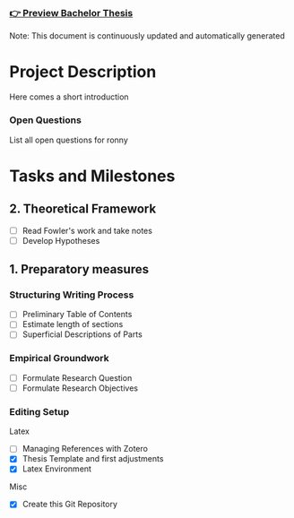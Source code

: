 ### [👉 Preview Bachelor Thesis](thesis.pdf)
Note: This document is continuously updated and automatically generated

# Project Description
Here comes a short introduction

### Open Questions
List all open questions for ronny


# Tasks and Milestones

## 2. Theoretical Framework
- [ ] Read Fowler's work and take notes
- [ ] Develop Hypotheses

## 1. Preparatory measures
### Structuring Writing Process
- [ ] Preliminary Table of Contents
- [ ] Estimate length of sections
- [ ] Superficial Descriptions of Parts

### Empirical Groundwork
- [ ] Formulate Research Question
- [ ] Formulate Research Objectives

### Editing Setup
Latex
- [ ] Managing References with Zotero
- [x] Thesis Template and first adjustments
- [x] Latex Environment

Misc
- [x] Create this Git Repository
